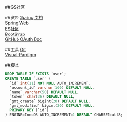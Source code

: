 ##GS社区

##资料
[Spring 文档](https://spring.io/guides)  
[Spring Web](https://spring.io/guides/gs/serving-web-content/)  
[ES社区](https://elasticsearch.cn/)  
[BootStrap](https://v3.bootcss.com/)  
[GitHub OAuth Doc](https://developer.github.com/apps/building-oauth-apps/creating-an-oauth-app/)

##工具
[Git](https://git-scm.com/download)  
[Visual-Pardigm](https://www.visual-pardigm.com)

##脚本  
```sql
DROP TABLE IF EXISTS `user`;
CREATE TABLE `user` (
  `id` int(11) NOT NULL AUTO_INCREMENT,
  `account_id` varchar(100) DEFAULT NULL,
  `name` varchar(50) DEFAULT NULL,
  `token` char(36) DEFAULT NULL,
  `gmt_create` bigint(20) DEFAULT NULL,
  `gmt_modified` bigint(20) DEFAULT NULL,
  PRIMARY KEY (`id`)
) ENGINE=InnoDB AUTO_INCREMENT=2 DEFAULT CHARSET=utf8;
```